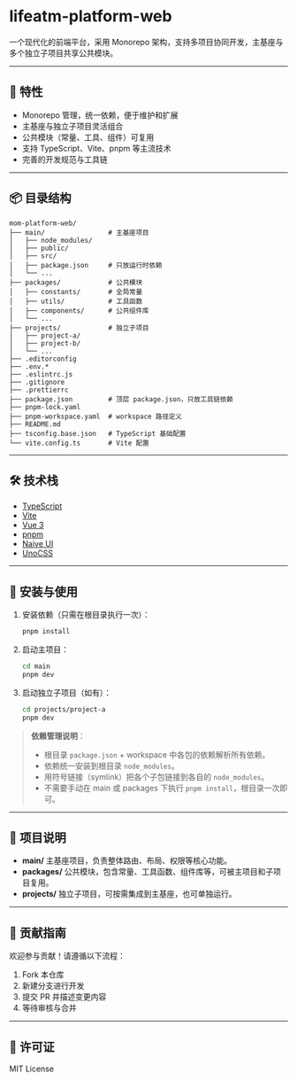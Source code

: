 # lifeatm-platform-web

一个现代化的前端平台，采用 Monorepo 架构，支持多项目协同开发，主基座与多个独立子项目共享公共模块。

---

## 🚀 特性

- Monorepo 管理，统一依赖，便于维护和扩展
- 主基座与独立子项目灵活组合
- 公共模块（常量、工具、组件）可复用
- 支持 TypeScript、Vite、pnpm 等主流技术
- 完善的开发规范与工具链

---

## 📦 目录结构

```text
mom-platform-web/
├── main/                # 主基座项目
│   ├── node_modules/
│   ├── public/
│   ├── src/
│   ├── package.json     # 只放运行时依赖
│   └── ...
├── packages/            # 公共模块
│   ├── constants/       # 全局常量
│   ├── utils/           # 工具函数
│   ├── components/      # 公共组件库
│   └── ...
├── projects/            # 独立子项目
│   ├── project-a/
│   ├── project-b/
│   └── ...
├── .editorconfig
├── .env.*
├── .eslintrc.js
├── .gitignore
├── .prettierrc
├── package.json         # 顶层 package.json，只放工具链依赖
├── pnpm-lock.yaml
├── pnpm-workspace.yaml  # workspace 路径定义
├── README.md
├── tsconfig.base.json   # TypeScript 基础配置
└── vite.config.ts       # Vite 配置
```

---

## 🛠️ 技术栈

- [TypeScript](https://www.typescriptlang.org/)
- [Vite](https://vitejs.dev/)
- [Vue 3](https://vuejs.org/)
- [pnpm](https://pnpm.io/)
- [Naive UI](https://www.naiveui.com/)
- [UnoCSS](https://unocss.dev/)

---

## 📖 安装与使用

1.  安装依赖（只需在根目录执行一次）：
    ```bash
    pnpm install
    ```
2.  启动主项目：
    ```bash
    cd main
    pnpm dev
    ```
3.  启动独立子项目（如有）：
    ```bash
    cd projects/project-a
    pnpm dev
    ```

> **依赖管理说明**：
>
> - 根目录 `package.json` + workspace 中各包的依赖解析所有依赖。
> - 依赖统一安装到根目录 `node_modules`。
> - 用符号链接（symlink）把各个子包链接到各自的 `node_modules`。
> - 不需要手动在 main 或 packages 下执行 `pnpm install`，根目录一次即可。

---

## 📂 项目说明

- **main/** 主基座项目，负责整体路由、布局、权限等核心功能。
- **packages/** 公共模块，包含常量、工具函数、组件库等，可被主项目和子项目复用。
- **projects/** 独立子项目，可按需集成到主基座，也可单独运行。

---

## 🤝 贡献指南

欢迎参与贡献！请遵循以下流程：

1.  Fork 本仓库
2.  新建分支进行开发
3.  提交 PR 并描述变更内容
4.  等待审核与合并

---

## 📄 许可证

MIT License
